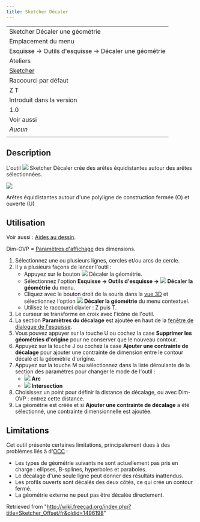 ```yaml
---
title: Sketcher Décaler
---
```


|                                                            |
| ---------------------------------------------------------- |
| Sketcher Décaler une géométrie                             |
| Emplacement du menu                                        |
| Esquisse → Outils d'esquisse → Décaler une géométrie       |
| Ateliers                                                   |
| [Sketcher](/Sketcher_Workbench/fr "Sketcher Workbench/fr") |
| Raccourci par défaut                                       |
| Z T                                                        |
| Introduit dans la version                                  |
| 1.0                                                        |
| Voir aussi                                                 |
| _Aucun_                                                    |
|                                                            |

## Description

L'outil ![](/images/Sketcher_Offset.svg) Sketcher Décaler crée des arêtes équidistantes autour des arêtes sélectionnées.

![](/images/Sketcher_OffsetExample.png)

Arêtes équidistantes autour d'une polyligne de construction fermée (O) et ouverte (U)

## Utilisation

Voir aussi : [Aides au dessin](/Sketcher_Workbench/fr#Aides_au_dessin "Sketcher Workbench/fr").

Dim-OVP = [Paramètres d'affichage](/Sketcher_Preferences/fr#Général "Sketcher Preferences/fr") des dimensions.

1. Sélectionnez une ou plusieurs lignes, cercles et/ou arcs de cercle.
2. Il y a plusieurs façons de lancer l'outil :
   - Appuyez sur le bouton ![](/images/Sketcher_Offset.svg) Décaler la géométrie.
   - Sélectionnez l'option **Esquisse → Outils d'esquisse → ![](/images/Sketcher_Offset.svg) Décaler la géométrie** du menu.
   - Cliquez avec le bouton droit de la souris dans la [vue 3D](/3D_view/fr "3D view/fr") et sélectionnez l'option **![](/images/Sketcher_Offset.svg) Décaler la géométrie** du menu contextuel.
   - Utilisez le raccourci clavier : Z puis T.
3. Le curseur se transforme en croix avec l'icône de l'outil.
4. La section **Paramètres du décalage** est ajoutée en haut de la [fenêtre de dialogue de l'esquisse](/Sketcher_Dialog/fr "Sketcher Dialog/fr").
5. Vous pouvez appuyer sur la touche U ou cochez la case **Supprimer les géométries d'origine** pour ne conserver que le nouveau contour.
6. Appuyez sur la touche J ou cochez la case **Ajouter une contrainte de décalage** pour ajouter une contrainte de dimension entre le contour décalé et la géométrie d'origine.
7. Appuyez sur la touche M ou sélectionnez dans la liste déroulante de la section des paramètres pour changer le mode de l'outil :
   - ![](/images/Sketcher_OffsetArc.svg) **Arc**
   - ![](/images/Sketcher_OffsetIntersection.svg) **Intersection**
8. Choisissez un point pour définir la distance de décalage, ou avec Dim-OVP : entrez cette distance.
9. La géométrie est créée et si **Ajouter une contrainte de décalage** a été sélectionné, une contrainte dimensionnelle est ajoutée.

## Limitations

Cet outil présente certaines limitations, principalement dues à des problèmes liés à d'[OCC](/OpenCASCADE/fr "OpenCASCADE/fr") :

- Les types de géométrie suivants ne sont actuellement pas pris en charge : ellipses, B-splines, hyperboles et paraboles.
- Le décalage d'une seule ligne peut donner des résultats inattendus.
- Les profils ouverts sont décalés des deux côtés, ce qui crée un contour fermé.
- La géométrie externe ne peut pas être décalée directement.

Retrieved from "<http://wiki.freecad.org/index.php?title=Sketcher_Offset/fr&oldid=1496198>"
